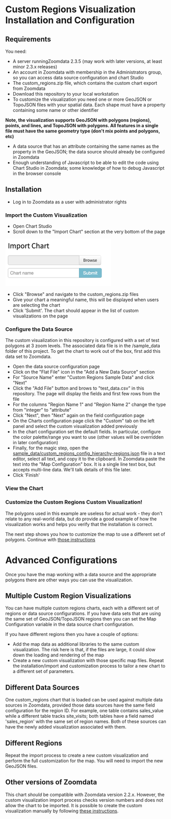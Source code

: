 # Custom Regions Visualization Installation and Configuration

## Requirements
You need:

* A server runningZoomdata 2.3.5 (may work with later versions, at least minor 2.3.x releases)
* An account in Zoomdata with membership in the Administrators group, so you can access data source configuration and chart Studio
* The custom_regions.zip file, which contains the custom chart export from Zoomdata
* Download this repository to your local workstation
* To customize the visualization you need one or more GeoJSON or TopoJSON files with your spatial data.  Each shape must have a property containing some name or other identifier

**Note, the visualization supports GeoJSON with polygons (regions), points, and lines, and TopoJSON with polygons.  All features in a single file must have the same geometry type (don't mix points and polygons, etc)**
* A data source that has an attribute containing the same names as the property in the GeoJSON; the data source should already be configured in Zoomdata
* Enough understanding of Javascript to be able to edit the code using Chart Studio in Zoomdata; some knowledge of how to debug Javascript in the browser console

## Installation

* Log in to Zoomdata as a user with administrator rights

### Import the Custom Visualization
* Open Chart Studio
* Scroll down to the "Import Chart" section at the very bottom of the page

![Import Chart](images/import_option.png)

* Click "Browse" and navigate to the custom_regions.zip files
* Give your chart a meaningful name, this will be displayed when users are selecting the chart
* Click 'Submit'.  The chart should appear in the list of custom visualizations on the page

### Configure the Data Source
The custom visualization in this repository is configured with a set of test polygons at 3 zoom levels.  The associated data file is in the /sample_data folder of this project.  To get the chart to work out of the box, first add this data set to Zoomdata.

* Open the data source configuration page
* Click on the "Flat File" icon in the "Add a New Data Source" section
* For "Source Name" enter "Custom Regions Sample Data" and click "Next"
* Click the "Add File" button and brows to "test_data.csv" in this repository.  The page will display the fields and first few rows from the file
* For the columns "Region Name 1" and "Region Name 2" change the type from "integer" to "attribute"
* Click "Next", then "Next" again on the field configuration page
* On the Charts configuration page click the "Custom" tab on the left panel and select the custom visualization added previously
* In the chart configuration set the default fields.  In particular, configure the color palette/range you want to use (other values will be overridden in later configuration)
* Finally, for the magic step, open the [sample_data/custom_regions_config_hierarchy-regions.json](sample_data/custom_regions_config_hierarchy-regions.json) file in a text editor, select all text, and copy it to the clipboard.  In Zoomdata paste the text into the "Map Configuration" box.  It is a single line text box, but accepts multi-line data. We'll talk details of this file later.
* Click 'Finish'

### View the Chart

### Customize the Custom Regions Custom Visualization!

The polygons used in this example are useless for actual work - they don't relate to any real-world data, but do provide a good example of how the visualization works and helps you verify that the installation is correct.

The next step shows you how to customize the map to use a different set of polygons.  Continue with [those instructions](./customizing_the_map.md)


# Advanced Configurations
Once you have the map working with a data source and the appropriate polygons there are other ways you can use the visualization.

## Multiple Custom Region Visualizations

You can have multiple custom regions charts, each with a different set of regions or data source configurations.  If you have data sets that are using the same set of GeoJSON/TopoJSON regions then you can set the Map Configuration variable in the data source chart configuration.

If you have different regions then you have a couple of options:
* Add the map data as additional libraries to the same custom visualization.  The risk here is that, if the files are large, it could slow down the loading and rendering of the map
* Create a new custom visualization with those specific map files.  Repeat the installation/import and customization process to tailor a new chart to a different set of parameters.  

## Different Data Sources
One custom_regions chart that is loaded can be used against multiple data sources in Zoomdata, provided those data sources have the same field configuration for the region ID.  For example, one table contains sales_value while a different table tracks site_visits; both tables have a field named 'sales_region' with the same set of region names.  Both of these sources can have the newly added visualization associated with them.

## Different Regions

Repeat the import process to create a new custom visualization and perform the full customization for the map.  You will need to import the new GeoJSON files.

## Other versions of Zoomdata

This chart _should_ be compatible with Zoomdata version 2.2.x.  However, the custom visualization import process checks version numbers and does not allow the chart to be imported.  It is possible to create the custom visualization manually by following [these instructions](./manual_vis_creation.md).
